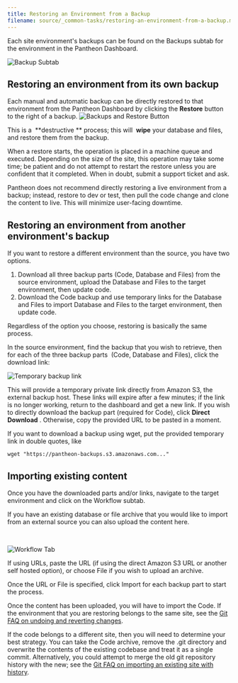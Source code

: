 ```yaml
---
title: Restoring an Environment from a Backup
filename: source/_common-tasks/restoring-an-environment-from-a-backup.md
---
```


Each site environment's backups can be found on the Backups subtab for the environment in the Pantheon Dashboard.  


 ![Backup Subtab](https://pantheon-systems.desk.com/customer/portal/attachments/169631)

## Restoring an environment from its own backup

Each manual and automatic backup can be directly restored to that environment from the Pantheon Dashboard by clicking the **Restore** button to the right of a backup. ![Backups and Restore Button](https://pantheon-systems.desk.com/customer/portal/attachments/169624)

This is a  **destructive ** process; this will  **wipe** your database and files, and restore them from the backup.

When a restore starts, the operation is placed in a machine queue and executed. Depending on the size of the site, this operation may take some time; be patient and do not attempt to restart the restore unless you are confident that it completed. When in doubt, submit a support ticket and ask.

Pantheon does not recommend directly restoring a live environment from a backup; instead, restore to dev or test, then pull the code change and clone the content to live. This will minimize user-facing downtime.

## Restoring an environment from another environment's backup

If you want to restore a different environment than the source, you have two options.

1. Download all three backup parts (Code, Database and Files) from the source environment, upload the Database and Files to the target environment, then update code.
2. Download the Code backup and use temporary links for the Database and Files to import Database and Files to the target environment, then update code.

Regardless of the option you choose, restoring is basically the same process.

In the source environment, find the backup that you wish to retrieve, then for each of the three backup parts  (Code, Database and Files), click the download link:

![Temporary backup link](https://pantheon-systems.desk.com/customer/portal/attachments/169628)  


This will provide a temporary private link directly from Amazon S3, the external backup host. These links will expire after a few minutes; if the link is no longer working, return to the dashboard and get a new link. If you wish to directly download the backup part (required for Code), click **Direct Download** . Otherwise, copy the provided URL to be pasted in a moment.  


If you want to download a backup using wget, put the provided temporary link in double quotes, like

    wget "https://pantheon-backups.s3.amazonaws.com..."

## Importing existing content

Once you have the downloaded parts and/or links, navigate to the target environment and click on the Workflow subtab.  
If you have an existing database or file archive that you would like to import from an external source you can also upload the content here.

 

![Workflow Tab](https://pantheon-systems.desk.com/customer/portal/attachments/169632)  


If using URLs, paste the URL (if using the direct Amazon S3 URL or another self hosted option), or choose File if you wish to upload an archive.  


Once the URL or File is specified, click Import for each backup part to start the process.  


Once the content has been uploaded, you will have to import the Code. If the environment that you are restoring belongs to the same site, see the [Git FAQ on undoing and reverting changes](/documentation/advanced-topics/git-faq/#how-to-revert-or-undo-changes).  


If the code belongs to a different site, then you will need to determine your best strategy. You can take the Code archive, remove the .git directory and overwrite the contents of the existing codebase and treat it as a single commit. Alternatively, you could attempt to merge the old git repository history with the new; see the [Git FAQ on importing an existing site with history](/documentation/advanced-topics/git-faq/#importing-existing-git-history).
